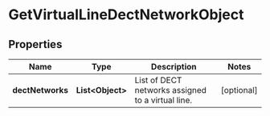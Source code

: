 

# GetVirtualLineDectNetworkObject


## Properties

| Name | Type | Description | Notes |
|------------ | ------------- | ------------- | -------------|
|**dectNetworks** | **List&lt;Object&gt;** | List of DECT networks assigned to a virtual line. |  [optional] |



